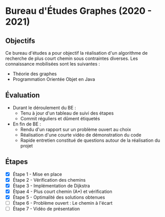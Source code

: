 # Bureau d'Études Graphes (2020 - 2021)
## Objectifs
Ce bureau d'études a pour objectif la réalisation d'un algorithme de recherche de plus court chemin sous contraintes diverses.
Les connaissance mobilisées sont les suivantes :
- Théorie des graphes
- Programmation Orientée Objet en Java

## Évaluation
- Durant le déroulement du BE :
	- Tenu à jour d'un tableau de suivi des étapes
	- Commit réguliers et dûment étiquetés
- En fin de BE :
	- Rendu d'un rapport sur un problème ouvert au choix
	- Réalisation d'une courte vidéo de démonstration du code
	- Rapide entretien constitué de questions autour de la réalisation du projet

## Étapes

- [x] Étape 1 - Mise en place
- [x] Étape 2 - Vérification des chemins
- [x] Étape 3 - Implémentation de Dijkstra
- [x] Étpae 4 - Plus court chemin (A*) et vérification
- [x] Étape 5 - Optimalité des solutions obtenues
- [ ] Étape 6 - Problème ouvert : Le chemin à l'écart
- [ ] Étape 7 - Vidéo de présentation
